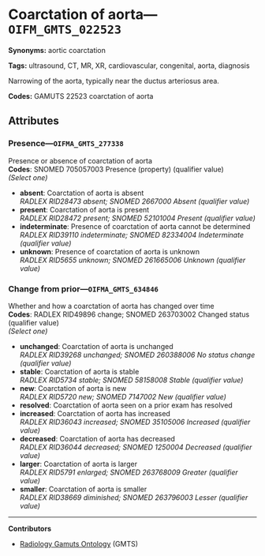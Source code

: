 # Coarctation of aorta—`OIFM_GMTS_022523`

**Synonyms:** aortic coarctation

**Tags:** ultrasound, CT, MR, XR, cardiovascular, congenital, aorta, diagnosis

Narrowing of the aorta, typically near the ductus arteriosus area.

**Codes:** GAMUTS 22523 coarctation of aorta

## Attributes

### Presence—`OIFMA_GMTS_277338`

Presence or absence of coarctation of aorta  
**Codes**: SNOMED 705057003 Presence (property) (qualifier value)  
*(Select one)*

- **absent**: Coarctation of aorta is absent  
_RADLEX RID28473 absent; SNOMED 2667000 Absent (qualifier value)_
- **present**: Coarctation of aorta is present  
_RADLEX RID28472 present; SNOMED 52101004 Present (qualifier value)_
- **indeterminate**: Presence of coarctation of aorta cannot be determined  
_RADLEX RID39110 indeterminate; SNOMED 82334004 Indeterminate (qualifier value)_
- **unknown**: Presence of coarctation of aorta is unknown  
_RADLEX RID5655 unknown; SNOMED 261665006 Unknown (qualifier value)_

### Change from prior—`OIFMA_GMTS_634846`

Whether and how a coarctation of aorta has changed over time  
**Codes**: RADLEX RID49896 change; SNOMED 263703002 Changed status (qualifier value)  
*(Select one)*

- **unchanged**: Coarctation of aorta is unchanged  
_RADLEX RID39268 unchanged; SNOMED 260388006 No status change (qualifier value)_
- **stable**: Coarctation of aorta is stable  
_RADLEX RID5734 stable; SNOMED 58158008 Stable (qualifier value)_
- **new**: Coarctation of aorta is new  
_RADLEX RID5720 new; SNOMED 7147002 New (qualifier value)_
- **resolved**: Coarctation of aorta seen on a prior exam has resolved  
- **increased**: Coarctation of aorta has increased  
_RADLEX RID36043 increased; SNOMED 35105006 Increased (qualifier value)_
- **decreased**: Coarctation of aorta has decreased  
_RADLEX RID36044 decreased; SNOMED 1250004 Decreased (qualifier value)_
- **larger**: Coarctation of aorta is larger  
_RADLEX RID5791 enlarged; SNOMED 263768009 Greater (qualifier value)_
- **smaller**: Coarctation of aorta is smaller  
_RADLEX RID38669 diminished; SNOMED 263796003 Lesser (qualifier value)_

---

**Contributors**

- [Radiology Gamuts Ontology](https://gamuts.net/) (GMTS)